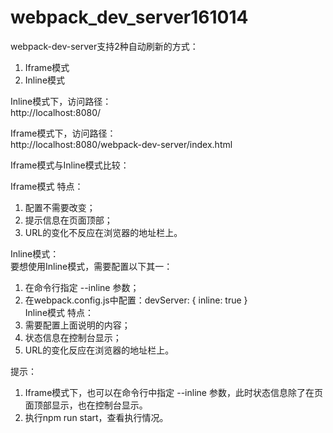 # webpack_dev_server161014

webpack-dev-server支持2种自动刷新的方式：    
1. Iframe模式  
2. Inline模式  

Inline模式下，访问路径：  
http://localhost:8080/  

Iframe模式下，访问路径：  
http://localhost:8080/webpack-dev-server/index.html  

Iframe模式与Inline模式比较：  

Iframe模式 特点：    
1. 配置不需要改变；  
2. 提示信息在页面顶部；  
3. URL的变化不反应在浏览器的地址栏上。    

Inline模式：    
要想使用Inline模式，需要配置以下其一：    
1. 在命令行指定 --inline 参数；    
2. 在webpack.config.js中配置：devServer: { inline: true }  
Inline模式 特点：    
1. 需要配置上面说明的内容；  
2. 状态信息在控制台显示；  
3. URL的变化反应在浏览器的地址栏上。  

提示：    
1. Iframe模式下，也可以在命令行中指定 --inline 参数，此时状态信息除了在页面顶部显示，也在控制台显示。  
2. 执行npm run start，查看执行情况。  
